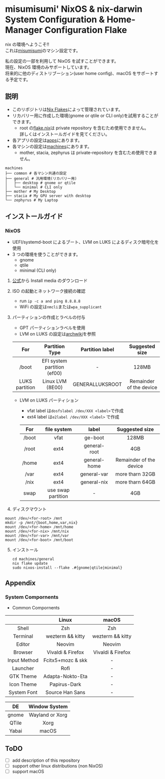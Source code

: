 # misumisumi' NixOS & nix-darwin System Configuration & Home-Manager Configuration Flake

nix の環境へようこそ!!  
これは[misumisumi](https://github.com/misumisumi)のマシン設定です。

私の設定の一部を利用して NixOS を試すことができます。  
現在、NixOS 環境のみサポートしています。  
将来的に他のディストリブーション(user home config)、macOS をサポートする予定です。

## 説明

- このリポジトリは[Nix Flakes](https://nixos.wiki/wiki/Flakes)によって管理されています。
- リカバリー用に作成した環境(gnome or qtile or CLI only)を試用することができます。
  - root の[flake.nix](./flake.nix)は private repository を含むため使用できません。  
    詳しくはインストールガイドを見てください。
- 各アプリの設定は[apps](./apps)にあります。
- 各マシンの設定は[machines](./machines)にあります。
  - mother, stacia, zephyrus は private-repository を含むため使用できません。

```
machines
├── common # 各マシン共通の設定
├── general # 汎用環境(リカバリー用)
│   ├── desktop # gnome or qtile
│   └── minimal # CLI only
├── mother # My Desktop
├── stacia # My GPU server with desktop
└── zephyrus # My Laptop
```

## インストールガイド

### NixOS

- UEFI/systemd-boot によるブート、LVM on LUKS によるディスク暗号化を使用
- 3 つの環境を使うことができます。
  - gnome
  - qtile
  - minimal (CLI only)

1. [公式](https://nixos.org/download.html)から Install media のダウンロード
2. ISO の起動とネットワーク接続の確認
   - run `ip -c a and ping 8.8.8.8`
   - WiFi の設定は`nmcli`または`wpa_supplicant`
3. パーティションの作成とラベルの付与

   - GPT パーティションラベルを使用
   - LVM on LUKS の設定は[archwiki](https://wiki.archlinux.org/title/Dm-crypt/Encrypting_an_entire_system#LVM_on_LUKS)を参照

   |      For       |       Partition Type        | Partition label |     Suggested size      |
   | :------------: | :-------------------------: | :-------------: | :---------------------: |
   |     /boot      | EFI system partition (ef00) |       \-        |          128MB          |
   | LUKS partition |      Linux LVM (8E00)       | GENERALLUKSROOT | Remainder of the device |

   - LVM on LUKS パーティション

     - vfat label は`dosfslabel /dev/XXX <label>`で作成
     - ext4 label は`e2label /dev/XXX <label>` で作成

     |  For  |    file system     |    label     |     Suggested size      |
     | :---: | :----------------: | :----------: | :---------------------: |
     | /boot |        vfat        |   ge-boot    |          128MB          |
     | /root |        ext4        | general-root |           4GB           |
     | /home |        ext4        | general-home | Remainder of the device |
     | /var  |        ext4        | general-var  |     more tharn 32GB     |
     | /nix  |        ext4        | general-nix  |     more tharn 64GB     |
     | swap  | use swap partition |      \-      |           4GB           |

4. ディスクマウント

```
mount /dev/<for-root> /mnt
mkdir -p /mnt/{boot,home,var,nix}
mount /dev/<for-home> /mnt/home
mount /dev/<for-nix> /mnt/nix
mount /dev/<for-var> /mnt/var
mount /dev/<for-boot> /mnt/boot
```

5. インストール
   ```
   cd machines/general
   nix flake update
   sudo nixos-install --flake .#{gnome|qtile|minimal}
   ```

## Appendix

### System Compornents

- Common Compornents

|              |       Linux       |       macOS       |
| :----------: | :---------------: | :---------------: |
|    Shell     |        Zsh        |        Zsh        |
|   Terminal   | wezterm && kitty  | wezterm && kitty  |
|    Editor    |      Neovim       |      Neovim       |
|   Browser    | Vivaldi & Firefox | Vivaldi & Firefox |
| Input Method | Fcitx5+mozc & skk |        \-         |
|   Launcher   |       Rofi        |        \-         |
|  GTK Theme   | Adapta-Nokto-Eta  |        \-         |
|  Icon Theme  |   Papirus-Dark    |        \-         |
| System Font  |  Source Han Sans  |        \-         |

|  DE   |  Window System  |
| :---: | :-------------: |
| gnome | Wayland or Xorg |
| QTile |      Xorg       |
| Yabai |      macOS      |

## ToDO

- [ ] add description of this repository
- [ ] support other linux distributions (non NixOS)
- [ ] support macOS

```

```
